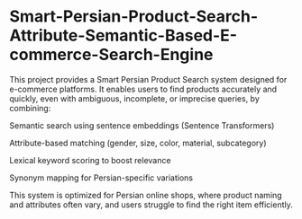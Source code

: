 # Smart-Persian-Product-Search-Attribute-Semantic-Based-E-commerce-Search-Engine
This project provides a Smart Persian Product Search system designed for e-commerce platforms. It enables users to find products accurately and quickly, even with ambiguous, incomplete, or imprecise queries, by combining: 

Semantic search using sentence embeddings (Sentence Transformers)

Attribute-based matching (gender, size, color, material, subcategory)

Lexical keyword scoring to boost relevance

Synonym mapping for Persian-specific variations

This system is optimized for Persian online shops, where product naming and attributes often vary, and users struggle to find the right item efficiently.
